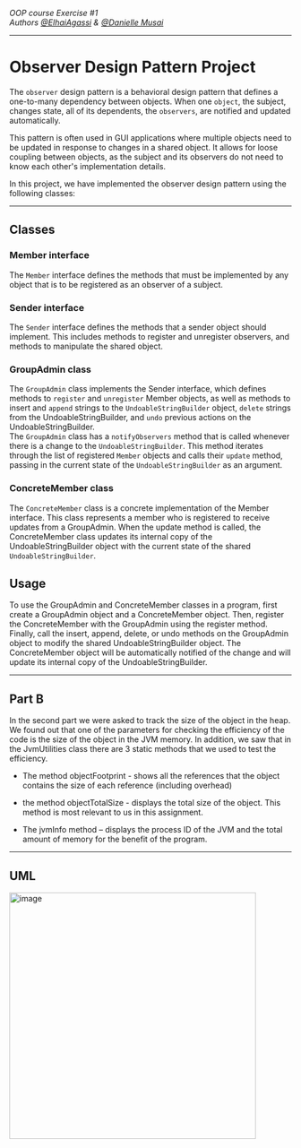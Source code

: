 _OOP course Exercise #1_  
_Authors [@ElhaiAgassi]() & [@Danielle Musai](https://github.com/DanielleMusai)_

---

# Observer Design Pattern Project
The `observer` design pattern is a behavioral design pattern that defines a one-to-many dependency between objects. When one `object`, the subject, changes state, all of its dependents, the `observers`, are notified and updated automatically.

This pattern is often used in GUI applications where multiple objects need to be updated in response to changes in a shared object. It allows for loose coupling between objects, as the subject and its observers do not need to know each other's implementation details.

In this project, we have implemented the observer design pattern using the following classes:
___
## Classes

### Member interface
The `Member` interface defines the methods that must be implemented by any object that is to be registered as an observer of a subject.

### Sender interface
The `Sender` interface defines the methods that a sender object should implement. This includes methods to register and unregister observers, and methods to manipulate the shared object.

### GroupAdmin class
The `GroupAdmin` class implements the Sender interface, which defines methods to `register` and `unregister` Member objects, as well as methods to insert and `append` strings to the `UndoableStringBuilder` object, `delete` strings from the UndoableStringBuilder, and `undo` previous actions on the UndoableStringBuilder.  
The `GroupAdmin` class has a `notifyObservers` method that is called whenever there is a change to the `UndoableStringBuilder`. This method iterates through the list of registered `Member` objects and calls their `update` method, passing in the current state of the `UndoableStringBuilder` as an argument.

### ConcreteMember class
The `ConcreteMember` class is a concrete implementation of the Member interface. This class represents a member who is registered to receive updates from a GroupAdmin. When the update method is called, the ConcreteMember class updates its internal copy of the UndoableStringBuilder object with the current state of the shared `UndoableStringBuilder`.

## Usage
To use the GroupAdmin and ConcreteMember classes in a program, first create a GroupAdmin object and a ConcreteMember object. Then, register the ConcreteMember with the GroupAdmin using the register method. Finally, call the insert, append, delete, or undo methods on the GroupAdmin object to modify the shared UndoableStringBuilder object. The ConcreteMember object will be automatically notified of the change and will update its internal copy of the UndoableStringBuilder.

___
## Part B

In the second part we were asked to track the size of the object in the heap.
We found out that one of the parameters for checking the efficiency of the code is the size of the object in the JVM memory.
In addition, we saw that in the JvmUtilities class there are 3 static methods that we used to test the efficiency.

- The method objectFootprint - shows all the references
that the object contains the size of each reference (including overhead)

- the method objectTotalSize - displays the total size of
the object. This method is most relevant to us in this assignment.

- The jvmInfo method – displays the process ID of the JVM
and the total amount of memory for the benefit of the program.

___

## UML

<img width="440" alt="image" src="https://user-images.githubusercontent.com/92378800/208301330-5d76893a-ede2-4417-b0d6-3f906bf3ab5f.png">
